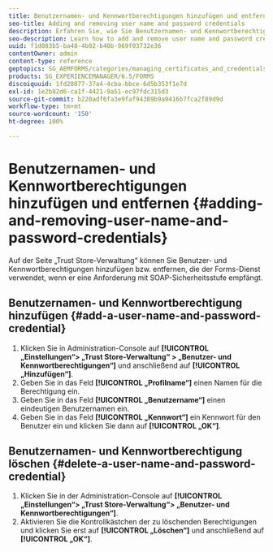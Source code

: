 ```yaml
---
title: Benutzernamen- und Kennwortberechtigungen hinzufügen und entfernen
seo-title: Adding and removing user name and password credentials
description: Erfahren Sie, wie Sie Benutzernamen- und Kennwortberechtigungen hinzufügen und entfernen.
seo-description: Learn how to add and remove user name and password credentials.
uuid: f1d083b5-ba48-4b02-b40b-969f03732e36
contentOwner: admin
content-type: reference
geptopics: SG_AEMFORMS/categories/managing_certificates_and_credentials
products: SG_EXPERIENCEMANAGER/6.5/FORMS
discoiquuid: 1fd28077-37a4-4cba-bbce-6d5b353f1e7d
exl-id: 1e2b82d6-ca1f-4421-9a51-ec97fdc315d3
source-git-commit: b220adf6fa3e9faf94389b9a9416b7fca2f89d9d
workflow-type: tm+mt
source-wordcount: '150'
ht-degree: 100%

---
```


# Benutzernamen- und Kennwortberechtigungen hinzufügen und entfernen {#adding-and-removing-user-name-and-password-credentials}

Auf der Seite „Trust Store-Verwaltung“ können Sie Benutzer- und Kennwortberechtigungen hinzufügen bzw. entfernen, die der Forms-Dienst verwendet, wenn er eine Anforderung mit SOAP-Sicherheitsstufe empfängt.

## Benutzernamen- und Kennwortberechtigung hinzufügen {#add-a-user-name-and-password-credential}

1. Klicken Sie in Administration-Console auf **[!UICONTROL „Einstellungen“> „Trust Store-Verwaltung“ > „Benutzer- und Kennwortberechtigungen“]** und anschließend auf **[!UICONTROL „Hinzufügen“]**.
1. Geben Sie in das Feld **[!UICONTROL „Profilname“]** einen Namen für die Berechtigung ein.
1. Geben Sie in das Feld **[!UICONTROL „Benutzername“]** einen eindeutigen Benutzernamen ein.
1. Geben Sie in das Feld **[!UICONTROL „Kennwort“]** ein Kennwort für den Benutzer ein und klicken Sie dann auf **[!UICONTROL „OK“]**.

## Benutzernamen- und Kennwortberechtigung löschen {#delete-a-user-name-and-password-credential}

1. Klicken Sie in der Administration-Console auf **[!UICONTROL „Einstellungen“> „Trust Store-Verwaltung“> „Benutzer- und Kennwortberechtigungen“]**.
1. Aktivieren Sie die Kontrollkästchen der zu löschenden Berechtigungen und klicken Sie erst auf **[!UICONTROL „Löschen“]** und anschließend auf **[!UICONTROL „OK“]**.
